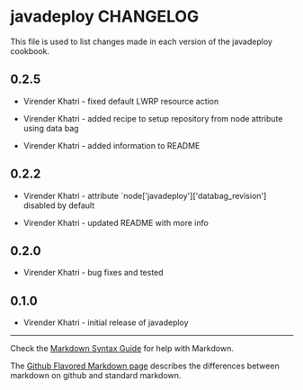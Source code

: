 javadeploy CHANGELOG
====================

This file is used to list changes made in each version of the javadeploy cookbook.

0.2.5
-----

- Virender Khatri - fixed default LWRP resource action

- Virender Khatri - added recipe to setup repository from node attribute using data bag

- Virender Khatri - added information to README

0.2.2
-----

- Virender Khatri - attribute `node['javadeploy']['databag_revision'] disabled by default

- Virender Khatri - updated README with more info

0.2.0
-----

- Virender Khatri - bug fixes and tested


0.1.0
-----
- Virender Khatri - initial release of javadeploy

- - -
Check the [Markdown Syntax Guide](http://daringfireball.net/projects/markdown/syntax) for help with Markdown.

The [Github Flavored Markdown page](http://github.github.com/github-flavored-markdown/) describes the differences between markdown on github and standard markdown.
